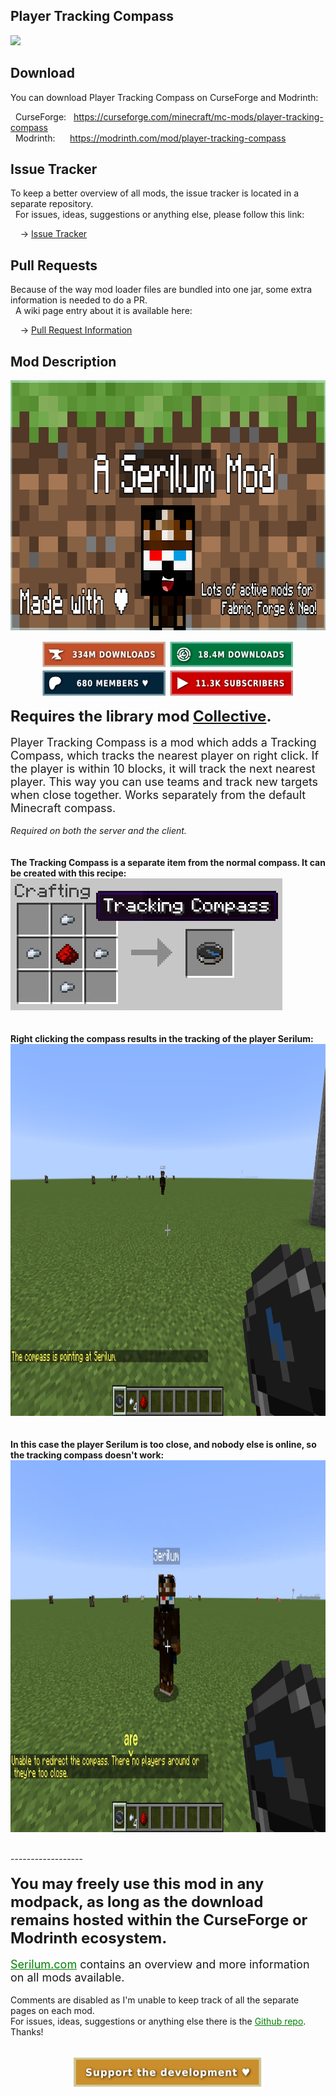 <h2>Player Tracking Compass</h2>
<p><a href="https://github.com/Serilum/Player-Tracking-Compass"><img src="https://serilum.com/assets/data/logo/player-tracking-compass.png"></a></p><h2>Download</h2>
<p>You can download Player Tracking Compass on CurseForge and Modrinth:</p><p>&nbsp;&nbsp;CurseForge: &nbsp;&nbsp;<a href="https://curseforge.com/minecraft/mc-mods/player-tracking-compass">https://curseforge.com/minecraft/mc-mods/player-tracking-compass</a><br>&nbsp;&nbsp;Modrinth: &nbsp;&nbsp;&nbsp;&nbsp;&nbsp;<a href="https://modrinth.com/mod/player-tracking-compass">https://modrinth.com/mod/player-tracking-compass</a></p>
<h2>Issue Tracker</h2>
<p>To keep a better overview of all mods, the issue tracker is located in a separate repository.<br>&nbsp;&nbsp;For issues, ideas, suggestions or anything else, please follow this link:</p>
<p>&nbsp;&nbsp;&nbsp;&nbsp;-> <a href="https://serilum.com/url/issue-tracker">Issue Tracker</a></p>
<h2>Pull Requests</h2>
<p>Because of the way mod loader files are bundled into one jar, some extra information is needed to do a PR.<br>&nbsp;&nbsp;A wiki page entry about it is available here:</p>
<p>&nbsp;&nbsp;&nbsp;&nbsp;-> <a href="https://serilum.com/url/pull-requests">Pull Request Information</a></p>
<h2>Mod Description</h2>
<p style="text-align:center"><a href="https://serilum.com/" target="_blank" rel="nofollow"><img src="https://github.com/Serilum/.cdn/raw/main/description/header/header.png" alt="" width="838" height="400"></a></p>
<p style="text-align:center"><a href="https://curseforge.com/members/serilum/projects" target="_blank" rel="nofollow"><img src="https://raw.githubusercontent.com/Serilum/.data-workflow/main/badges/svg/curseforge.svg" width="200"></a> <a href="https://modrinth.com/user/Serilum" target="_blank" rel="nofollow"><img src="https://raw.githubusercontent.com/Serilum/.data-workflow/main/badges/svg/modrinth.svg" width="200"></a> <a href="https://patreon.com/serilum" target="_blank" rel="nofollow"><img src="https://raw.githubusercontent.com/Serilum/.data-workflow/main/badges/svg/patreon.svg" width="200"></a> <a href="https://youtube.com/@serilum" target="_blank" rel="nofollow"><img src="https://raw.githubusercontent.com/Serilum/.data-workflow/main/badges/svg/youtube.svg" width="200"></a></p>
<p><strong><span style="font-size:24px">Requires the library mod&nbsp;<a style="font-size:24px" href="https://curseforge.com/minecraft/mc-mods/collective" target="_blank" rel="nofollow">Collective</a>.</span></strong><br><br><span style="font-size:18px">Player Tracking Compass is a mod which adds a Tracking Compass, which tracks the nearest player on right click. If the player is within 10 blocks, it will track the next nearest player. This way you can use teams and track new targets when close together. Works separately from the default Minecraft compass.</span><br><br><em>Required on both the server and the client.</em><br><br><br><strong>The Tracking Compass is a separate item from the normal compass. It can be created with this recipe:</strong><br><picture><img src="https://github.com/Serilum/.cdn/raw/main/projects/player-tracking-compass/a.jpg" width="435" height="211"></picture><br><br><br><strong>Right clicking the compass results in the tracking of the player Serilum:</strong><br><picture><img src="https://github.com/Serilum/.cdn/raw/main/projects/player-tracking-compass/b.png" width="1125" height="595"></picture><br><br><br><strong>In this case the player Serilum is too close, and nobody else is online, so the tracking compass doesn't work:</strong><br><picture><img src="https://github.com/Serilum/.cdn/raw/main/projects/player-tracking-compass/c.jpg" width="1125" height="595"></picture></p>
<p><br>------------------<br><br><span style="font-size:24px"><strong>You may freely use this mod in any modpack, as long as the download remains hosted within the CurseForge or Modrinth ecosystem.</strong></span><br><br><span style="font-size:18px"><a style="font-size:18px;color:#008000" href="https://serilum.com/" rel="nofollow">Serilum.com</a> contains an overview and more information on all mods available.</span><br><br><span style="font-size:14px">Comments are disabled as I'm unable to keep track of all the separate pages on each mod.</span><span style="font-size:14px"><br>For issues, ideas, suggestions or anything else there is the&nbsp;<a style="font-size:14px;color:#008000" href="https://github.com/Serilum/.issue-tracker" rel="nofollow">Github repo</a>. Thanks!</span><span style="font-size:6px"><br><br></span></p>
<p style="text-align:center"><a href="https://serilum.com/donate" rel="nofollow"><img src="https://github.com/Serilum/.cdn/raw/main/description/projects/support.svg" alt="" width="306" height="50"></a></p>